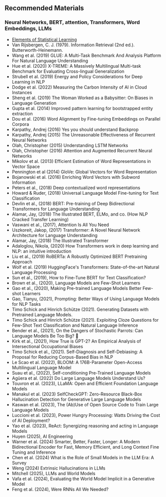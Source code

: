 ## Recommended Materials

### Neural Networks, BERT, attention, Transformers, Word Embeddings, LLMs


- [Elements of Statistical Learning](https://web.stanford.edu/~hastie/ElemStatLearn/)
- Van Rijsbergen, C. J. (1979). Information Retrieval (2nd ed.). Butterworth-Heinemann.
- Wang et al. (2019) GLUE: A Multi-Task Benchmark And Analysis Platform For Natural Language Understanding
- Hue et al. (2020) X-TREME: A Massively Multilingual Multi-task Benchmark for Evaluating Cross-lingual Generalization
- Strubell et al. (2019) Energy and Policy Considerations for Deep Learning in NLP
- Dodge et al. (2022) Measuring the Carbon Intensity of AI in Cloud Instances
- Sheng et al. (2019) The Woman Worked as a Babysitter: On Biases in Language Generation
- Gupta et al. (2014) ​​Improved pattern learning for bootstrapped entity extraction
- Dou et al. (2016) Word Alignment by Fine-tuning Embeddings on Parallel Corpora
- Karpathy, Andrej  (2016) Yes you should understand Backprop
- Karpathy, Andrej (2015) The Unreasonable Effectiveness of Recurrent Neural Networks
- Olah, Christopher (2015) Understanding LSTM Networks
- Olah, Christopher (2016) Attention and Augmented Recurrent Neural Networks
- Mikolov et al. (2013) Efficient Estimation of Word Representations in Vector Space
- Pennington et al (2014) GloVe: Global Vectors for Word Representation
- Bojanowski et al. (2016) Enriching Word Vectors with Subword Information
- Peters et al., (2018) Deep contextualized word representations
- Howard & Ruder, (2018) Universal Language Model Fine-tuning for Text Classification
- Devlin et al., (2018) BERT: Pre-training of Deep Bidirectional Transformers for Language Understanding
- Alamar, Jay, (2018) The Illustrated BERT, ELMo, and co. (How NLP Cracked Transfer Learning)
- Vaswani et al., (2017), Attention Is All You Need
- Uszkoreit, Jakop, (2017) Transformer: A Novel Neural Network Architecture for Language Understanding
- Alamar, Jay, (2018) The Illustrated Transformer
- Adaloglou, Nikola, (2020) How Transformers work in deep learning and NLP: an intuitive introduction
- Liu et al., (2019) RoBERTa: A Robustly Optimized BERT Pretraining Approach
- Wolf et al. (2019) HuggingFace's Transformers: State-of-the-art Natural Language Processing
- Sun et al., (2019), How to Fine-Tune BERT for Text Classification?
- Brown et al., (2020), Language Models are Few-Shot Learners
- Gao et al., (2020), Making Pre-trained Language Models Better Few-shot Learners
- Gao, Tianyu, (2021), Prompting: Better Ways of Using Language Models for NLP Tasks
- Timo Schick and Hinrich Schütze (2021). Generating Datasets with Pretrained Language Models.
- Timo Schick and Hinrich Schütze (2021). Exploiting Cloze Questions for Few-Shot Text Classification and Natural Language Inference
- Bender et al., (2021), On the Dangers of Stochastic Parrots: Can Language Models Be Too Big? 🦜
- Kirk et al., (2021), How True is GPT-2? An Empirical Analysis of Intersectional Occupational Biases
- Timo Schick et al.,  (2021). Self-Diagnosis and Self-Debiasing: A Proposal for Reducing Corpus-Based Bias in NLP
- Le Scao et al. (2022), BLOOM: A 176B-Parameter Open-Access Multilingual Language Model
- Suau et al., (2022), Self-conditioning Pre-Trained Language Models
- Agüera et al. (2022)  Do Large Language Models Understand Us?
- Touvron et al. (2023), LLaMA: Open and Efficient Foundation Language Models
- Manakul et al. (2023) SelfCheckGPT: Zero-Resource Black-Box Hallucination Detection for Generative Large Language Models
- Kaswan et al. (2023), The (Ab)Use of Open Source Code to Train Large Language Models
- Luccioni et al. (2023), Power Hungry Processing: Watts Driving the Cost of AI Deployment?
- Yao et al. (2023), ReAct: Synergizing reasoning and acting in Language Models
- Huyen (2025), AI Engineering
- Warner et al. (2024) Smarter, Better, Faster, Longer: A Modern Bidirectional Encoder for Fast, Memory Efficient, and Long Context Fine Tuning and Inference
- Chen et al. (2024) What is the Role of Small Models in the LLM Era: A Survey
- Weng (2024)  Extrinsic Hallucinations in LLMs
- Mitchell (2025), LLMs and World Models
- Vafa et al. (2024), Evaluating the World Model Implicit in a Generative Model
- Feng et al. (2024), Were RNNs All We Needed?
